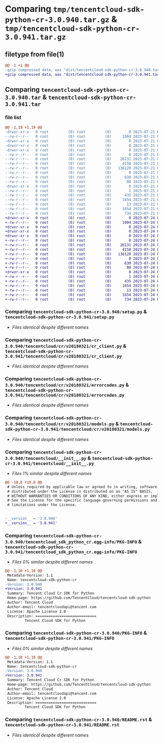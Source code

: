 # Comparing `tmp/tencentcloud-sdk-python-cr-3.0.940.tar.gz` & `tmp/tencentcloud-sdk-python-cr-3.0.941.tar.gz`

## filetype from file(1)

```diff
@@ -1 +1 @@
-gzip compressed data, was "dist/tencentcloud-sdk-python-cr-3.0.940.tar", last modified: Fri Jul 21 00:26:33 2023, max compression
+gzip compressed data, was "dist/tencentcloud-sdk-python-cr-3.0.941.tar", last modified: Mon Jul 24 00:34:29 2023, max compression
```

## Comparing `tencentcloud-sdk-python-cr-3.0.940.tar` & `tencentcloud-sdk-python-cr-3.0.941.tar`

### file list

```diff
@@ -1,19 +1,19 @@
-drwxr-xr-x   0 root         (0) root         (0)        0 2023-07-21 00:26:33.000000 tencentcloud-sdk-python-cr-3.0.940/
--rw-r--r--   0 root         (0) root         (0)     1004 2023-07-21 00:26:33.000000 tencentcloud-sdk-python-cr-3.0.940/setup.py
-drwxr-xr-x   0 root         (0) root         (0)        0 2023-07-21 00:26:33.000000 tencentcloud-sdk-python-cr-3.0.940/tencentcloud/
-drwxr-xr-x   0 root         (0) root         (0)        0 2023-07-21 00:26:33.000000 tencentcloud-sdk-python-cr-3.0.940/tencentcloud/cr/
-drwxr-xr-x   0 root         (0) root         (0)        0 2023-07-21 00:26:33.000000 tencentcloud-sdk-python-cr-3.0.940/tencentcloud/cr/v20180321/
--rw-r--r--   0 root         (0) root         (0)        0 2023-07-21 00:26:33.000000 tencentcloud-sdk-python-cr-3.0.940/tencentcloud/cr/v20180321/__init__.py
--rw-r--r--   0 root         (0) root         (0)    26131 2023-07-21 00:26:33.000000 tencentcloud-sdk-python-cr-3.0.940/tencentcloud/cr/v20180321/cr_client.py
--rw-r--r--   0 root         (0) root         (0)     4158 2023-07-21 00:26:33.000000 tencentcloud-sdk-python-cr-3.0.940/tencentcloud/cr/v20180321/errorcodes.py
--rw-r--r--   0 root         (0) root         (0)   136120 2023-07-21 00:26:33.000000 tencentcloud-sdk-python-cr-3.0.940/tencentcloud/cr/v20180321/models.py
--rw-r--r--   0 root         (0) root         (0)        0 2023-07-21 00:26:33.000000 tencentcloud-sdk-python-cr-3.0.940/tencentcloud/cr/__init__.py
--rw-r--r--   0 root         (0) root         (0)      630 2023-07-21 00:26:33.000000 tencentcloud-sdk-python-cr-3.0.940/tencentcloud/__init__.py
--rw-r--r--   0 root         (0) root         (0)       88 2023-07-21 00:26:33.000000 tencentcloud-sdk-python-cr-3.0.940/setup.cfg
-drwxr-xr-x   0 root         (0) root         (0)        0 2023-07-21 00:26:33.000000 tencentcloud-sdk-python-cr-3.0.940/tencentcloud_sdk_python_cr.egg-info/
--rw-r--r--   0 root         (0) root         (0)        1 2023-07-21 00:26:33.000000 tencentcloud-sdk-python-cr-3.0.940/tencentcloud_sdk_python_cr.egg-info/dependency_links.txt
--rw-r--r--   0 root         (0) root         (0)      435 2023-07-21 00:26:33.000000 tencentcloud-sdk-python-cr-3.0.940/tencentcloud_sdk_python_cr.egg-info/SOURCES.txt
--rw-r--r--   0 root         (0) root         (0)     1654 2023-07-21 00:26:33.000000 tencentcloud-sdk-python-cr-3.0.940/tencentcloud_sdk_python_cr.egg-info/PKG-INFO
--rw-r--r--   0 root         (0) root         (0)       13 2023-07-21 00:26:33.000000 tencentcloud-sdk-python-cr-3.0.940/tencentcloud_sdk_python_cr.egg-info/top_level.txt
--rw-r--r--   0 root         (0) root         (0)     1654 2023-07-21 00:26:33.000000 tencentcloud-sdk-python-cr-3.0.940/PKG-INFO
--rw-r--r--   0 root         (0) root         (0)      734 2023-07-21 00:26:33.000000 tencentcloud-sdk-python-cr-3.0.940/README.rst
+drwxr-xr-x   0 root         (0) root         (0)        0 2023-07-24 00:34:29.000000 tencentcloud-sdk-python-cr-3.0.941/
+-rw-r--r--   0 root         (0) root         (0)     1004 2023-07-24 00:34:28.000000 tencentcloud-sdk-python-cr-3.0.941/setup.py
+drwxr-xr-x   0 root         (0) root         (0)        0 2023-07-24 00:34:29.000000 tencentcloud-sdk-python-cr-3.0.941/tencentcloud/
+drwxr-xr-x   0 root         (0) root         (0)        0 2023-07-24 00:34:29.000000 tencentcloud-sdk-python-cr-3.0.941/tencentcloud/cr/
+drwxr-xr-x   0 root         (0) root         (0)        0 2023-07-24 00:34:29.000000 tencentcloud-sdk-python-cr-3.0.941/tencentcloud/cr/v20180321/
+-rw-r--r--   0 root         (0) root         (0)        0 2023-07-24 00:34:28.000000 tencentcloud-sdk-python-cr-3.0.941/tencentcloud/cr/v20180321/__init__.py
+-rw-r--r--   0 root         (0) root         (0)    26131 2023-07-24 00:34:28.000000 tencentcloud-sdk-python-cr-3.0.941/tencentcloud/cr/v20180321/cr_client.py
+-rw-r--r--   0 root         (0) root         (0)     4158 2023-07-24 00:34:28.000000 tencentcloud-sdk-python-cr-3.0.941/tencentcloud/cr/v20180321/errorcodes.py
+-rw-r--r--   0 root         (0) root         (0)   136120 2023-07-24 00:34:28.000000 tencentcloud-sdk-python-cr-3.0.941/tencentcloud/cr/v20180321/models.py
+-rw-r--r--   0 root         (0) root         (0)        0 2023-07-24 00:34:28.000000 tencentcloud-sdk-python-cr-3.0.941/tencentcloud/cr/__init__.py
+-rw-r--r--   0 root         (0) root         (0)      630 2023-07-24 00:34:28.000000 tencentcloud-sdk-python-cr-3.0.941/tencentcloud/__init__.py
+-rw-r--r--   0 root         (0) root         (0)       88 2023-07-24 00:34:29.000000 tencentcloud-sdk-python-cr-3.0.941/setup.cfg
+drwxr-xr-x   0 root         (0) root         (0)        0 2023-07-24 00:34:29.000000 tencentcloud-sdk-python-cr-3.0.941/tencentcloud_sdk_python_cr.egg-info/
+-rw-r--r--   0 root         (0) root         (0)        1 2023-07-24 00:34:29.000000 tencentcloud-sdk-python-cr-3.0.941/tencentcloud_sdk_python_cr.egg-info/dependency_links.txt
+-rw-r--r--   0 root         (0) root         (0)      435 2023-07-24 00:34:29.000000 tencentcloud-sdk-python-cr-3.0.941/tencentcloud_sdk_python_cr.egg-info/SOURCES.txt
+-rw-r--r--   0 root         (0) root         (0)     1654 2023-07-24 00:34:29.000000 tencentcloud-sdk-python-cr-3.0.941/tencentcloud_sdk_python_cr.egg-info/PKG-INFO
+-rw-r--r--   0 root         (0) root         (0)       13 2023-07-24 00:34:29.000000 tencentcloud-sdk-python-cr-3.0.941/tencentcloud_sdk_python_cr.egg-info/top_level.txt
+-rw-r--r--   0 root         (0) root         (0)     1654 2023-07-24 00:34:29.000000 tencentcloud-sdk-python-cr-3.0.941/PKG-INFO
+-rw-r--r--   0 root         (0) root         (0)      734 2023-07-24 00:34:28.000000 tencentcloud-sdk-python-cr-3.0.941/README.rst
```

### Comparing `tencentcloud-sdk-python-cr-3.0.940/setup.py` & `tencentcloud-sdk-python-cr-3.0.941/setup.py`

 * *Files identical despite different names*

### Comparing `tencentcloud-sdk-python-cr-3.0.940/tencentcloud/cr/v20180321/cr_client.py` & `tencentcloud-sdk-python-cr-3.0.941/tencentcloud/cr/v20180321/cr_client.py`

 * *Files identical despite different names*

### Comparing `tencentcloud-sdk-python-cr-3.0.940/tencentcloud/cr/v20180321/errorcodes.py` & `tencentcloud-sdk-python-cr-3.0.941/tencentcloud/cr/v20180321/errorcodes.py`

 * *Files identical despite different names*

### Comparing `tencentcloud-sdk-python-cr-3.0.940/tencentcloud/cr/v20180321/models.py` & `tencentcloud-sdk-python-cr-3.0.941/tencentcloud/cr/v20180321/models.py`

 * *Files identical despite different names*

### Comparing `tencentcloud-sdk-python-cr-3.0.940/tencentcloud/__init__.py` & `tencentcloud-sdk-python-cr-3.0.941/tencentcloud/__init__.py`

 * *Files 1% similar despite different names*

```diff
@@ -10,8 +10,8 @@
 # Unless required by applicable law or agreed to in writing, software
 # distributed under the License is distributed on an "AS IS" BASIS,
 # WITHOUT WARRANTIES OR CONDITIONS OF ANY KIND, either express or implied.
 # See the License for the specific language governing permissions and
 # limitations under the License.
 
 
-__version__ = '3.0.940'
+__version__ = '3.0.941'
```

### Comparing `tencentcloud-sdk-python-cr-3.0.940/tencentcloud_sdk_python_cr.egg-info/PKG-INFO` & `tencentcloud-sdk-python-cr-3.0.941/tencentcloud_sdk_python_cr.egg-info/PKG-INFO`

 * *Files 0% similar despite different names*

```diff
@@ -1,10 +1,10 @@
 Metadata-Version: 1.1
 Name: tencentcloud-sdk-python-cr
-Version: 3.0.940
+Version: 3.0.941
 Summary: Tencent Cloud Cr SDK for Python
 Home-page: https://github.com/TencentCloud/tencentcloud-sdk-python
 Author: Tencent Cloud
 Author-email: tencentcloudapi@tencent.com
 License: Apache License 2.0
 Description: ============================
         Tencent Cloud SDK for Python
```

### Comparing `tencentcloud-sdk-python-cr-3.0.940/PKG-INFO` & `tencentcloud-sdk-python-cr-3.0.941/PKG-INFO`

 * *Files 0% similar despite different names*

```diff
@@ -1,10 +1,10 @@
 Metadata-Version: 1.1
 Name: tencentcloud-sdk-python-cr
-Version: 3.0.940
+Version: 3.0.941
 Summary: Tencent Cloud Cr SDK for Python
 Home-page: https://github.com/TencentCloud/tencentcloud-sdk-python
 Author: Tencent Cloud
 Author-email: tencentcloudapi@tencent.com
 License: Apache License 2.0
 Description: ============================
         Tencent Cloud SDK for Python
```

### Comparing `tencentcloud-sdk-python-cr-3.0.940/README.rst` & `tencentcloud-sdk-python-cr-3.0.941/README.rst`

 * *Files identical despite different names*

